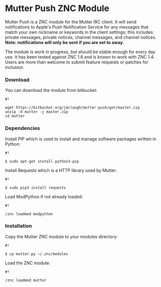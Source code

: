 # Mutter Push ZNC Module #

Mutter Push is a ZNC module for the Mutter IRC client.  It will send notifications to Apple's Push Notification Service for any messages that match your own nickname or keywords in the client settings; this includes: private messages, private notices, channel messages, and channel notices. **Note: notifications will only be sent if you are set to away.**

The module is work in progress, but should be stable enough for every day use.  It has been tested against ZNC 1.6 and is known to work with ZNC 1.4.  Users are more than welcome to submit feature requests or patches for inclusion.


### Download ###

You can download the module from bitbucket:

```
#!

wget https://bitbucket.org/jmclough/mutter-push/get/master.zip
unzip -d mutter -j master.zip
cd mutter
```

### Dependencies ###

Install PIP which is used to install and manage software packages written in Python:


```
#!

$ sudo apt-get install python3-pip

```

Install Requests which is a HTTP library used by Mutter:

```
#!

$ sudo pip3 install requests
```


Load ModPython if not already loaded:

```
#!

/znc loadmod modpython

```

### Installation ###

Copy the Mutter ZNC module to your modules directory:

```
#!

$ cp mutter.py ~/.znc/modules
```

Load the ZNC module:


```
#!

/znc loadmod mutter
```